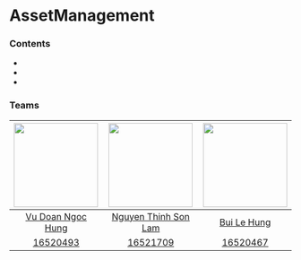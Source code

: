 # AssetManagement

### Contents

- 
- 
- 

### Teams

| [<img src="https://github.com/hungvu2105.png" width="150">](https://github.com/hungvu2105) | [<img src="https://github.com/lam130598.png" width="150">](https://github.com/lam130598) | [<img src="https://github.com/startupmt.png" width="150">](https://github.com/startupmt) |
| :---: | :---: | :---: |
| [Vu Doan Ngoc Hung](https://github.com/hungvu2105) | [Nguyen Thinh Son Lam](https://github.com/lam130598) | [Bui Le Hung](https://github.com/startupmt) | 
| [16520493](https://github.com/hungvu2105) | [16521709](https://github.com/lam130598) | [16520467](https://github.com/startupmt) |
